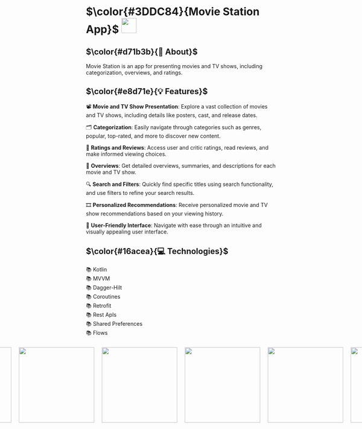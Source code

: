 # $\color{#3DDC84}{Movie Station App}$  <img height="40" src="https://user-images.githubusercontent.com/25181517/117269608-b7dcfb80-ae58-11eb-8e66-6cc8753553f0.png" />

## $\color{#d71b3b}{🚀 About}$

Movie Station is an app for presenting movies and TV shows, including categorization, overviews, and ratings.


## $\color{#e8d71e}{💡 Features}$

📽️ **Movie and TV Show Presentation**: Explore a vast collection of movies and TV shows, including details like posters, cast, and release dates.

🗂️ **Categorization**: Easily navigate through categories such as genres, popular, top-rated, and more to discover new content.

🌟 **Ratings and Reviews**: Access user and critic ratings, read reviews, and make informed viewing choices.

📝 **Overviews**: Get detailed overviews, summaries, and descriptions for each movie and TV show.

🔍 **Search and Filters**: Quickly find specific titles using search functionality, and use filters to refine your search results.

🎞️ **Personalized Recommendations**: Receive personalized movie and TV show recommendations based on your viewing history.

🌟 **User-Friendly Interface**: Navigate with ease through an intuitive and visually appealing user interface.


## $\color{#16acea}{💻 Technologies}$

📚 Kotlin
<br>
📚 MVVM
<br>
📚 Dagger-Hilt
<br>
📚 Coroutines 
<br>
📚 Retrofit 
<br>
📚 Rest ApIs
<br>
📚 Shared Preferences
<br>
📚 Flows

<div style="display: flex; justify-content: center;">
  <img src="https://github.com/abdelrahmanmohamed19/Movie-Station/assets/61879243/959c5c98-5643-4742-9b51-7bd3e31c72d4" width="200" hspace="10" vspace="10">
  <img src="https://github.com/abdelrahmanmohamed19/Movie-Station/assets/61879243/d1d9f4ca-9782-477b-8db2-74786e21f494" width="200" hspace="10" vspace="10">
  <img src="https://github.com/abdelrahmanmohamed19/Movie-Station/assets/61879243/004f3b5d-024a-4aac-a7a9-fdcead5f8baf" width="200" hspace="10" vspace="10">
  <img src="https://github.com/abdelrahmanmohamed19/Movie-Station/assets/61879243/6e800e8d-acfb-4b7e-9bda-3f2a808bb2f6" width="200" hspace="10" vspace="10">
  <img src="https://github.com/abdelrahmanmohamed19/Movie-Station/assets/61879243/fc0d2c65-b058-44d1-a70d-76882363a6aa" width="200" hspace="10" vspace="10">
  <img src="https://github.com/abdelrahmanmohamed19/Movie-Station/assets/61879243/aa797ef1-1e56-4d13-9da0-7e03f846a264" width="200" hspace="10" vspace="10">
</div>

